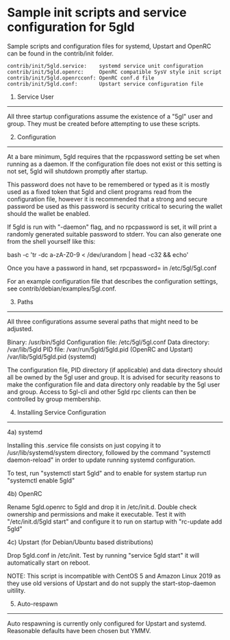 Sample init scripts and service configuration for 5gld
==========================================================

Sample scripts and configuration files for systemd, Upstart and OpenRC
can be found in the contrib/init folder.

    contrib/init/5gld.service:    systemd service unit configuration
    contrib/init/5gld.openrc:     OpenRC compatible SysV style init script
    contrib/init/5gld.openrcconf: OpenRC conf.d file
    contrib/init/5gld.conf:       Upstart service configuration file

1. Service User
---------------------------------

All three startup configurations assume the existence of a "5gl" user
and group.  They must be created before attempting to use these scripts.

2. Configuration
---------------------------------

At a bare minimum, 5gld requires that the rpcpassword setting be set
when running as a daemon.  If the configuration file does not exist or this
setting is not set, 5gld will shutdown promptly after startup.

This password does not have to be remembered or typed as it is mostly used
as a fixed token that 5gld and client programs read from the configuration
file, however it is recommended that a strong and secure password be used
as this password is security critical to securing the wallet should the
wallet be enabled.

If 5gld is run with "-daemon" flag, and no rpcpassword is set, it will
print a randomly generated suitable password to stderr.  You can also
generate one from the shell yourself like this:

bash -c 'tr -dc a-zA-Z0-9 < /dev/urandom | head -c32 && echo'

Once you have a password in hand, set rpcpassword= in /etc/5gl/5gl.conf

For an example configuration file that describes the configuration settings, 
see contrib/debian/examples/5gl.conf.

3. Paths
---------------------------------

All three configurations assume several paths that might need to be adjusted.

Binary:              /usr/bin/5gld
Configuration file:  /etc/5gl/5gl.conf
Data directory:      /var/lib/5gld
PID file:            /var/run/5gld/5gld.pid (OpenRC and Upstart)
                     /var/lib/5gld/5gld.pid (systemd)

The configuration file, PID directory (if applicable) and data directory
should all be owned by the 5gl user and group.  It is advised for security
reasons to make the configuration file and data directory only readable by the
5gl user and group.  Access to 5gl-cli and other 5gld rpc clients
can then be controlled by group membership.

4. Installing Service Configuration
-----------------------------------

4a) systemd

Installing this .service file consists on just copying it to
/usr/lib/systemd/system directory, followed by the command
"systemctl daemon-reload" in order to update running systemd configuration.

To test, run "systemctl start 5gld" and to enable for system startup run
"systemctl enable 5gld"

4b) OpenRC

Rename 5gld.openrc to 5gld and drop it in /etc/init.d.  Double
check ownership and permissions and make it executable.  Test it with
"/etc/init.d/5gld start" and configure it to run on startup with
"rc-update add 5gld"

4c) Upstart (for Debian/Ubuntu based distributions)

Drop 5gld.conf in /etc/init.  Test by running "service 5gld start"
it will automatically start on reboot.

NOTE: This script is incompatible with CentOS 5 and Amazon Linux 2019 as they
use old versions of Upstart and do not supply the start-stop-daemon uitility.

5. Auto-respawn
-----------------------------------

Auto respawning is currently only configured for Upstart and systemd.
Reasonable defaults have been chosen but YMMV.


